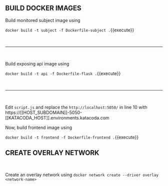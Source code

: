 ## BUILD DOCKER IMAGES

Build monitored subject image using

`docker build -t subject -f Dockerfile-subject .`{{execute}}

<br/>

---

<br/>

Build exposing api image using

`docker build -t api -f Dockerfile-flask .`{{execute}}

<br/>

---

<br/>

Edit `script.js` and replace the `http://localhost:5050/` in line 10 with https://[[HOST_SUBDOMAIN]]-5050-[[KATACODA_HOST]].environments.katacoda.com



Now, build frontend image using

`docker build -t frontend -f Dockerfile-frontend .`{{execute}}


## CREATE OVERLAY NETWORK


<br/>

Create an overlay network using `docker network create --driver overlay <network-name>`